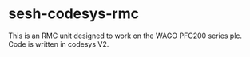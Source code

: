 # sesh-codesys-rmc
This is an RMC unit designed to work on the WAGO PFC200 series plc. Code is written in codesys V2. 
